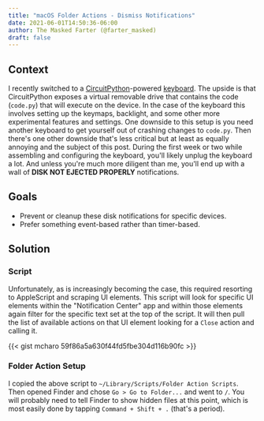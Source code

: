 ```yaml
---
title: "macOS Folder Actions - Dismiss Notifications"
date: 2021-06-01T14:50:36-06:00
author: The Masked Farter (@farter_masked)
draft: false
---
```


## Context

I recently switched to a [CircuitPython](https://circuitpython.org)-powered [keyboard](https://makerdiary.com/collections/mechanical-keyboard). The upside is that CircuitPython exposes a virtual removable drive that contains the code (`code.py`) that will execute on the device.  In the case of the keyboard this involves setting up the keymaps, backlight, and some other more experimental features and settings. One downside to this setup is you need another keyboard to get yourself out of crashing changes to `code.py`. Then there's one other downside that's less critical but at least as equally annoying and the subject of this post. During the first week or two while assembling and configuring the keyboard, you'll likely unplug the keyboard a lot. And unless you're much more diligent than me, you'll end up with a wall of **DISK NOT EJECTED PROPERLY** notifications.

## Goals

* Prevent or cleanup these disk notifications for specific devices.
* Prefer something event-based rather than timer-based.

## Solution

### Script

Unfortunately, as is increasingly becoming the case, this required resorting to AppleScript and scraping UI elements. This script will look for specific UI elements within the "Notification Center" app and within those elements again filter for the specific text set at the top of the script. It will then pull the list of available actions on that UI element looking for a `Close` action and calling it.

{{< gist mcharo 59f86a5a630f44fd5fbe304d116b90fc >}}

### Folder Action Setup

I copied the above script to `~/Library/Scripts/Folder Action Scripts`. Then opened Finder and chose `Go > Go to Folder...` and went to `/`. You will probably need to tell Finder to show hidden files at this point, which is most easily done by tapping `Command + Shift + .` (that's a period).